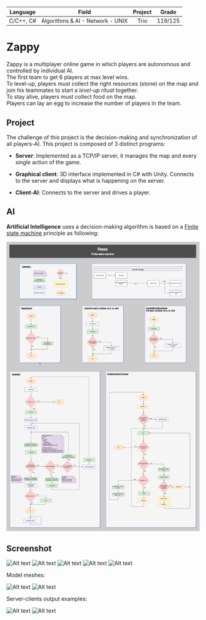 | Language | Field                            | Project | Grade |
| :------: |:--------------------------------:| :------:|:-----:|
| C/C++, C# | Algorithms & AI - Network - UNIX | Trio   |119/125|

# Zappy
Zappy is a multiplayer online game in which players are autonomous and controlled by individual AI.  
The first team to get 6 players at max level wins.  
To level-up, players must collect the right resources (stone) on the map and join his teammates to start a _level-up ritual_ together.  
To stay alive, players must collect food on the map.  
Players can lay an egg to increase the number of players in the team.

## Project
The challenge of this project is the decision-making and synchronization of all players-AI.
This project is composed of 3 distinct programs:

- __Server__: Implemented as a TCP/IP server, it manages the map and every single action of the game.

- __Graphical client__: 3D interface implemented in C# with Unity. Connects to the server and displays what is happening on the server.

- __Client-AI__: Connects to the server and drives a player.



## AI
__Artificial Intelligence__ uses a decision-making algorithm is based on a [Finite state machine](https://en.wikipedia.org/wiki/Finite-state_machine) principle as following:  

![alt text](./Finite-state_machine.png "Finite state machine")

## Screenshot
![Alt text](./screens/zappy_1.jpg "zappy screenshot 1")
![Alt text](./screens/zappy_2.jpg "zappy screenshot 2")
![Alt text](./screens/zappy_3.jpg "zappy screenshot 3")
![Alt text](./screens/zappy_4.jpg "zappy screenshot 4")
![Alt text](./screens/zappy_5.jpg "zappy screenshot 5")

Model meshes:

![Alt text](./screens/zappy_6.jpg "zappy screenshot 6")
![Alt text](./screens/zappy_7.jpg "zappy screenshot 7")

Server-clients output examples:

![Alt text](./screens/zappy_8.jpg "zappy screenshot 8")
![Alt text](./screens/zappy_9.jpg "zappy screenshot 9")
